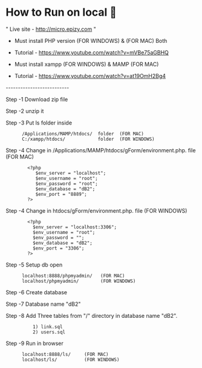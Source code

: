 # How to Run on local 📖

" Live site - http://micro.epizy.com "

- Must install PHP version (FOR WINDOWS) & (FOR MAC) Both
- Tutorial - https://www.youtube.com/watch?v=mVBe75aGBHQ


- Must install xampp (FOR WINDOWS) & MAMP (FOR MAC) 
- Tutorial - https://www.youtube.com/watch?v=at19OmH2Bg4

-------*---------*----------

Step -1   Download zip file 

Step -2   unzip it 

Step -3   Put ls folder inside 

          /Applications/MAMP/htdocs/  folder  (FOR MAC)
          C:/xampp/htdocs/            folder  (FOR WINDOWS)

Step -4   Change in /Applications/MAMP/htdocs/gForm/environment.php. file (FOR MAC)
          
            <?php
               $env_server = "localhost";
               $env_username = "root";
               $env_password = "root";
               $env_database = "dB2";
               $env_port = "8889";
            ?>

Step -4   Change in htdocs/gForm/environment.php. file (FOR WINDOWS)
          
            <?php
              $env_server = "localhost:3306";
              $env_username = "root";
              $env_password = "";
              $env_database = "dB2";
              $env_port = "3306";
            ?>

Step -5   Setup db open 

          localhost:8888/phpmyadmin/   (FOR MAC)
          localhost/phpmyadmin/        (FOR WINDOWS)

Step -6   Create database 

Step -7   Database name  "dB2"

Step -8   Add Three tables from "/" directory in database name "dB2". 

              1) link.sql
              2) users.sql


Step -9   Run in browser 

          localhost:8888/ls/     (FOR MAC)
          localhost/ls/          (FOR WINDOWS)


